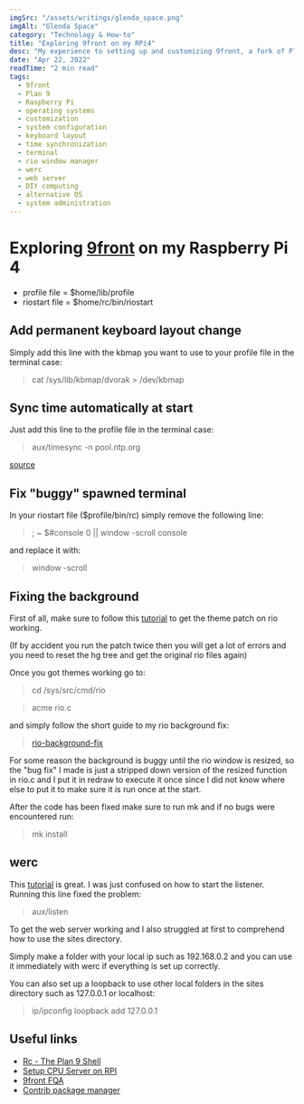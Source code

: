 ```yaml
---
imgSrc: "/assets/writings/glenda_space.png"
imgAlt: "Glenda Space"
category: "Technology & How-to"
title: "Exploring 9front on my RPi4"
desc: "My experience to setting up and customizing 9front, a fork of Plan 9, on a Raspberry Pi 4."
date: "Apr 22, 2022"
readTime: "2 min read"
tags:
  - 9front
  - Plan 9
  - Raspberry Pi
  - operating systems
  - customization
  - system configuration
  - keyboard layout
  - time synchronization
  - terminal
  - rio window manager
  - werc
  - web server
  - DIY computing
  - alternative OS
  - system administration
---
```


# Exploring [9front](http://9fs.net/) on my Raspberry Pi 4

- profile file = $home/lib/profile
- riostart file = $home/rc/bin/riostart

## Add permanent keyboard layout change

Simply add this line with the kbmap you want to use to your profile file in the terminal case:

> cat /sys/lib/kbmap/dvorak > /dev/kbmap

## Sync time automatically at start

Just add this line to the profile file in the terminal case:

> aux/timesync -n pool.ntp.org

[source](https://web.archive.org/web/20230321233918/https://clueelf.wordpress.com/2018/06/29/clocks-time-ntp-plan9-9front/)

## Fix "buggy" spawned terminal

In your riostart file ($profile/bin/rc) simply remove the following line:

> ; ~ $#console 0 || window -scroll console

and replace it with:

> window -scroll

## Fixing the background

First of all, make sure to follow this [tutorial](http://www.ftrv.se/14) to get the theme patch on rio working.

(If by accident you run the patch twice then you will get a lot of errors and you need to reset the hg tree and get the original rio files again)

Once you got themes working go to:

> cd /sys/src/cmd/rio

> acme rio.c

and simply follow the short guide to my rio background fix:

> [rio-background-fix](/assets/writings/rio-background-fix.txt)

For some reason the background is buggy until the rio window is resized, so the "bug fix" I made is just a stripped down version of the resized function in rio.c and I put it in redraw to execute it once since I did not know where else to put it to make sure it is run once at the start.

After the code has been fixed make sure to run mk and if no bugs were encountered run:

> mk install

## werc

This [tutorial](http://docs.a-b.xyz/rc-httpd-werc.html) is great. I was just confused on how to start the listener. Running this line fixed the problem:

> aux/listen

To get the web server working and I also struggled at first to comprehend how to use the sites directory.

Simply make a folder with your local ip such as 192.168.0.2 and you can use it immediately with werc if everything is set up correctly.

You can also set up a loopback to use other local folders in the sites directory such as 127.0.0.1 or localhost:

> ip/ipconfig loopback add 127.0.0.1

## Useful links

- [Rc - The Plan 9 Shell](http://doc.cat-v.org/plan_9/4th_edition/papers/rc)
- [Setup CPU Server on RPI](https://luksamuk.codes/posts/plan9-setup-rpi.html#org495babf)
- [9front FQA](http://fqa.9front.org/fqa8.html#8.6.1)
- [Contrib package manager](https://plan9docs.wordpress.com/2012/05/08/getting-getting-contributed-packages-installed-on-plan9)